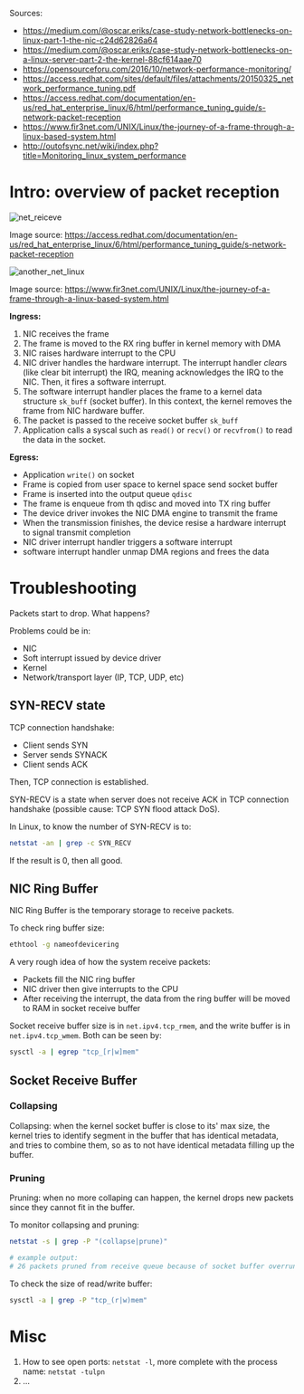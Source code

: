Sources:

- https://medium.com/@oscar.eriks/case-study-network-bottlenecks-on-linux-part-1-the-nic-c24d62826a64
- https://medium.com/@oscar.eriks/case-study-network-bottlenecks-on-a-linux-server-part-2-the-kernel-88cf614aae70
- https://opensourceforu.com/2016/10/network-performance-monitoring/
- https://access.redhat.com/sites/default/files/attachments/20150325_network_performance_tuning.pdf
- https://access.redhat.com/documentation/en-us/red_hat_enterprise_linux/6/html/performance_tuning_guide/s-network-packet-reception
- https://www.fir3net.com/UNIX/Linux/the-journey-of-a-frame-through-a-linux-based-system.html
- http://outofsync.net/wiki/index.php?title=Monitoring_linux_system_performance

# Intro: overview of packet reception

![net_reiceve](https://access.redhat.com/webassets/avalon/d/Red_Hat_Enterprise_Linux-6-Performance_Tuning_Guide-en-US/images/99794752f8e1ae820b246ae92227b430/packet-reception.png)

Image source: https://access.redhat.com/documentation/en-us/red_hat_enterprise_linux/6/html/performance_tuning_guide/s-network-packet-reception

![another_net_linux](https://www.fir3net.com/images/articles/Linux_Network_Stack_1.png)

Image source: https://www.fir3net.com/UNIX/Linux/the-journey-of-a-frame-through-a-linux-based-system.html

**Ingress:**

1. NIC receives the frame
2. The frame is moved to the RX ring buffer in kernel memory with DMA
3. NIC raises hardware interrupt to the CPU
4. NIC driver handles the hardware interrupt. The interrupt handler *clear*s (like clear bit interrupt) the IRQ, meaning acknowledges the IRQ to the NIC. Then, it fires a software interrupt.
5. The software interrupt handler places the frame to a kernel data structure `sk_buff` (socket buffer). In this context, the kernel removes the frame from NIC hardware buffer.
6. The packet is passed to the receive socket buffer `sk_buff`
7. Application calls a syscal such as `read()` or `recv()` or `recvfrom()` to read the data in the socket.

**Egress:**

- Application `write()` on socket
- Frame is copied from user space to kernel space send socket buffer
- Frame is inserted into the output queue `qdisc`
- The frame is enqueue from th qdisc and moved into TX ring buffer
- The device driver invokes the NIC DMA engine to transmit the frame
- When the transmission finishes, the device resise a hardware interrupt to signal transmit completion
- NIC driver interrupt handler triggers a software interrupt
- software interrupt handler unmap DMA regions and frees the data

# Troubleshooting

Packets start to drop. What happens?

Problems could be in:

- NIC
- Soft interrupt issued by device driver
- Kernel
- Network/transport layer (IP, TCP, UDP, etc)

## SYN-RECV state

TCP connection handshake:

- Client sends SYN
- Server sends SYNACK
- Client sends ACK

Then, TCP connection is established.

SYN-RECV is a state when server does not receive ACK in TCP connection handshake (possible cause: TCP SYN flood attack DoS).

In Linux, to know the number of SYN-RECV is to:

```bash
netstat -an | grep -c SYN_RECV
```

If the result is 0, then all good.

## NIC Ring Buffer

NIC Ring Buffer is the temporary storage to receive packets.

To check ring buffer size:

```bash
ethtool -g nameofdevicering
```

A very rough idea of how the system receive packets:

- Packets fill the NIC ring buffer
- NIC driver then give interrupts to the CPU
- After receiving the interrupt, the data from the ring buffer will be moved to RAM in socket receive buffer

Socket receive buffer size is in `net.ipv4.tcp_rmem`, and the write buffer is in `net.ipv4.tcp_wmem`. Both can be seen by:

```bash
sysctl -a | egrep "tcp_[r|w]mem"
```

## Socket Receive Buffer

### Collapsing

Collapsing: when the kernel socket buffer is close to its' max size, the kernel tries to identify segment in the buffer that has identical metadata, and tries to combine them, so as to not have identical metadata filling up the buffer.

### Pruning

Pruning: when no more collaping can happen, the kernel drops new packets since they cannot fit in the buffer.

To monitor collapsing and pruning:

```bash
netstat -s | grep -P "(collapse|prune)"

# example output:
# 26 packets pruned from receive queue because of socket buffer overrun
```

To check the size of read/write buffer:

```bash
sysctl -a | grep -P "tcp_(r|w)mem"
```

# Misc

1. How to see open ports: `netstat -l`, more complete with the process name: `netstat -tulpn`
2. ...
